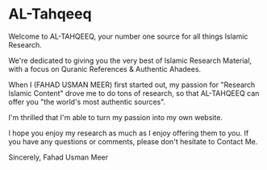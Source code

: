 # AL-Tahqeeq
Welcome to AL-TAHQEEQ, your number one source for all things Islamic Research.

We're dedicated to giving you the very best of Islamic Research Material, with a focus on Quranic References & Authentic Ahadees.

When I (FAHAD USMAN MEER) first started out, my passion for "Research Islamic Content" drove me to do tons of research, so that AL-TAHQEEQ can offer you "the world's most authentic sources".

I'm thrilled that I'm able to turn my passion into my own website.

I hope you enjoy my research as much as I enjoy offering them to you. If you have any questions or comments, please don't hesitate to Contact Me.

Sincerely,
Fahad Usman Meer
